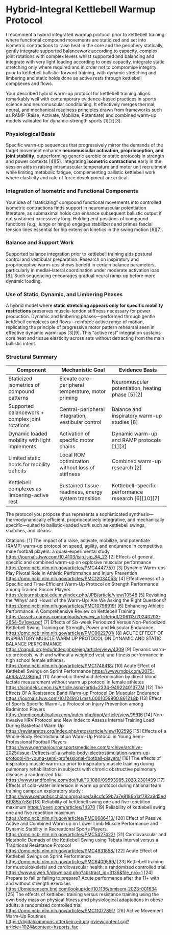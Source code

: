 # Hybrid-Integral Kettlebell Warmup Protocol #

I recomment a hybrid integrated warmup protocol prior to kettlebell training: where functional compound movements are staticized and set into isometric contractions to raise heat in the core and the periphery statically, gently integrate supported balancework according to capacity, complex joint rotations with complex levers whilst supported and balancing and integrate with very light loading according to ones capacity, integrate static stretching only where required and in order not to compromise integrity prior to kettlebell ballistic-forward training, with dynamic stretching and limbering and static holds done as active rests through kettlebell compkexes and flows.

Your described hybrid warm-up protocol for kettlebell training aligns remarkably well with contemporary evidence-based practices in sports science and neuromuscular conditioning. It effectively merges thermal, neural, and mechanical readiness principles drawn from frameworks such as RAMP (Raise, Activate, Mobilize, Potentiate) and combined warm-up models validated for dynamic-strength sports [1][2][3].

### Physiological Basis
Specific warm-up sequences that progressively mirror the demands of the target movement enhance **neuromuscular activation, proprioception, and joint stability**, outperforming generic aerobic or static protocols in strength and power contexts [4][5]. Integrating **isometric contractions** early in the session aids in raising intramuscular temperature and motor unit recruitment while limiting metabolic fatigue, complementing ballistic kettlebell work where elasticity and rate of force development are critical.

### Integration of Isometric and Functional Components
Your idea of “staticizing” compound functional movements into controlled isometric contractions finds support in neuromuscular potentiation literature, as submaximal holds can enhance subsequent ballistic output if not sustained excessively long. Holding end positions of compound functions (e.g., lunge or hinge) engages stabilizers and primes fascial tension lines essential for hip extension kinetics in the swing motion [6][7].

### Balance and Support Work
Supported balance integration prior to kettlebell training aids postural control and vestibular preparation. Research on inspiratory and proprioceptive warm-ups shows benefit in certain balance parameters, particularly in medial–lateral coordination under moderate activation load [8]. Such sequencing encourages gradual neural ramp-up before more dynamic loading.

### Use of Static, Dynamic, and Limbering Phases
A hybrid model where **static stretching appears only for specific mobility restrictions** preserves muscle-tendon stiffness necessary for power production. Dynamic and limbering phases—performed through gentle kettlebell complexes and flows—reinforce active range of motion, replicating the principle of progressive motor pattern rehearsal seen in effective dynamic warm-ups [3][9]. This “active rest” integration sustains core heat and tissue elasticity across sets without detracting from the main ballistic intent.

### Structural Summary

| Component | Mechanistic Goal | Evidence Basis |
|------------|------------------|----------------|
| Staticized isometrics of compound patterns | Elevate core-peripheral temperature, motor priming | Neuromuscular potentiation, heating phase [5][2] |
| Supported balancework + complex joint rotations | Central-peripheral integration, vestibular control | Balance and inspiratory warm-up studies [8] |
| Dynamic loaded mobility with light implements | Activation of specific motor chains | Dynamic warm-up and RAMP protocols [1][3] |
| Limited static holds for mobility deficits | Local ROM optimization without loss of stiffness | Combined warm-up research [2] |
| Kettlebell complexes as limbering-active rest | Sustained tissue readiness, energy system transition | Kettlebell-specific performance research [6][10][7] |

The protocol you propose thus represents a sophisticated synthesis—thermodynamically efficient, proprioceptively integrative, and mechanically specific—suited to ballistic-loaded work such as kettlebell swings, snatches, and cleans.

Citations:
[1] The impact of a raise, activate, mobilize, and potentiate (RAMP) warm-up protocol on speed, agility, and endurance in competitive male football players: a quasi-experimental study https://journals.lww.com/10.4103/jsip.jsip_84_23
[2] Effects of general, specific and combined warm-up on explosive muscular performance https://pmc.ncbi.nlm.nih.gov/articles/PMC4447757/
[3] Dynamic Warm-ups Play Pivotal Role in Athletic Performance and Injury Prevention https://pmc.ncbi.nlm.nih.gov/articles/PMC12034053/
[4] Effectiveness of a Specific and Time-Efficient Warm-Up Protocol on Strength Performance among Trained Soccer Players https://ejournal.upsi.edu.my/index.php/JPB/article/view/10548
[5] Revisiting the ‘Whys’ and ‘Hows’ of the Warm-Up: Are We Asking the Right Questions? https://pmc.ncbi.nlm.nih.gov/articles/PMC10798919/
[6] Enhancing Athletic Performance: A Comprehensive Review on Kettlebell Training https://assets.cureus.com/uploads/review_article/pdf/206113/20240203-2654-5v1gvg.pdf
[7] Effects of Six-week Periodized Versus Non-Periodized Kettlebell Swing Training on Strength, Power and Muscular Endurance. https://pmc.ncbi.nlm.nih.gov/articles/PMC9022701/
[8] ACUTE EFFECT OF INSPIRATORY MUSCLE WARM UP PROTOCOL ON DYNAMIC AND STATIC BALANCE PERFORMANCE https://oapub.org/edu/index.php/ejep/article/view/4309
[9] Dynamic warm-up protocols, with and without a weighted vest, and fitness performance in high school female athletes. https://pmc.ncbi.nlm.nih.gov/articles/PMC1748418/
[10] Acute Effect of Kettlebell Swings on Sprint Performance https://www.mdpi.com/2075-4663/7/2/36/pdf
[11] Anaerobic threshold determination by direct blood lactate measurement without warm up protocol in female athletes https://scindeks.ceon.rs/Article.aspx?artid=2334-94922401377M
[12] The Effects Of A Resistance Band Warm-up Protocol On Muscular Endurance https://journals.lww.com/10.1249/01.mss.0001059900.86121.8b
[13] Effect of Sports Specific Warm-Up Protocol on Injury Prevention among Badminton Players https://medicopublication.com/index.php/ijpot/article/view/19916
[14] Non-Invasive HRV Protocol and New Index to Assess Internal Training Load During Basketball Warm Up https://revistaretos.org/index.php/retos/article/view/102596
[15] Effects of a Whole-Body Electrostimulation Warm-Up Protocol in Young Semi-Professional Football Players https://www.germanjournalsportsmedicine.com/archive/archive-2025/issue-1/effects-of-a-whole-body-electrostimulation-warm-up-protocol-in-young-semi-professional-football-players/
[16] The effects of inspiratory muscle warm-up prior to inspiratory muscle training during pulmonary rehabilitation in subjects with chronic obstructive pulmonary disease: a randomized trial https://www.tandfonline.com/doi/full/10.1080/09593985.2023.2301439
[17] Effects of cold-water immersion in warm up protocol during national team training camp: an exploratory study : https://www.semanticscholar.org/paper/a8ccfc59b7a7e8186b1af782a9d5ed6f985b7c8d
[18] Reliability of kettlebell swing one and five repetition maximum https://peerj.com/articles/14370
[19] Reliability of kettlebell swing one and five repetition maximum https://pmc.ncbi.nlm.nih.gov/articles/PMC9686413/
[20] Effect of Passive, Active and Combined Warm up on Lower Limb Muscle Performance and Dynamic Stability in Recreational Sports Players. https://pmc.ncbi.nlm.nih.gov/articles/PMC5427422/
[21] Cardiovascular and Metabolic Demads of the Kettlebell Swing using Tabata Interval versus a Traditional Resistance Protocol https://pmc.ncbi.nlm.nih.gov/articles/PMC4831858/
[22] Acute Effect of Kettlebell Swings on Sprint Performance https://pmc.ncbi.nlm.nih.gov/articles/PMC6409569/
[23] Kettlebell training for musculoskeletal and cardiovascular health: a randomized controlled trial. https://www.sjweh.fi/download.php?abstract_id=3136&file_nro=1
[24] Prepare to fail or failing to prepare? Acute performance after the 11+ with and without strength exercises https://bmjopensem.bmj.com/lookup/doi/10.1136/bmjsem-2023-001634
[25] The effects of kettlebell training versus resistance training using the own body mass on physical fitness and physiological adaptations in obese adults: a randomized controlled trial https://pmc.ncbi.nlm.nih.gov/articles/PMC11077891/
[26] Active Movement Warm-Up Routines https://digitalcommons.otterbein.edu/cgi/viewcontent.cgi?article=1024&context=hsports_fac




